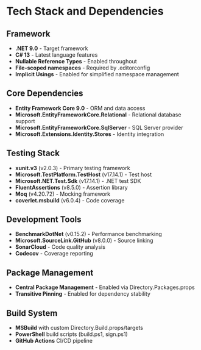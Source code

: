 # Tech Stack and Dependencies

## Framework

- **.NET 9.0** - Target framework
- **C# 13** - Latest language features
- **Nullable Reference Types** - Enabled throughout
- **File-scoped namespaces** - Required by .editorconfig
- **Implicit Usings** - Enabled for simplified namespace management

## Core Dependencies

- **Entity Framework Core 9.0** - ORM and data access
- **Microsoft.EntityFrameworkCore.Relational** - Relational database support
- **Microsoft.EntityFrameworkCore.SqlServer** - SQL Server provider
- **Microsoft.Extensions.Identity.Stores** - Identity integration

## Testing Stack

- **xunit.v3** (v2.0.3) - Primary testing framework
- **Microsoft.TestPlatform.TestHost** (v17.14.1) - Test host
- **Microsoft.NET.Test.Sdk** (v17.14.1) - .NET test SDK
- **FluentAssertions** (v8.5.0) - Assertion library
- **Moq** (v4.20.72) - Mocking framework
- **coverlet.msbuild** (v6.0.4) - Code coverage

## Development Tools

- **BenchmarkDotNet** (v0.15.2) - Performance benchmarking
- **Microsoft.SourceLink.GitHub** (v8.0.0) - Source linking
- **SonarCloud** - Code quality analysis
- **Codecov** - Coverage reporting

## Package Management

- **Central Package Management** - Enabled via Directory.Packages.props
- **Transitive Pinning** - Enabled for dependency stability

## Build System

- **MSBuild** with custom Directory.Build.props/targets
- **PowerShell** build scripts (build.ps1, sign.ps1)
- **GitHub Actions** CI/CD pipeline